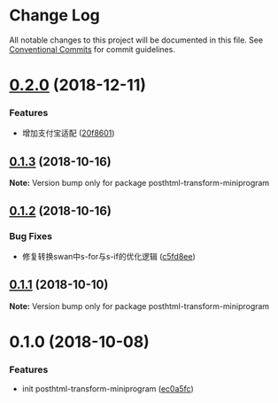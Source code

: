 # Change Log

All notable changes to this project will be documented in this file.
See [Conventional Commits](https://conventionalcommits.org) for commit guidelines.

<a name="0.2.0"></a>
# [0.2.0](https://github.com/landn172/jgb-transform/compare/posthtml-transform-miniprogram@0.1.3...posthtml-transform-miniprogram@0.2.0) (2018-12-11)


### Features

* 增加支付宝适配 ([20f8601](https://github.com/landn172/jgb-transform/commit/20f8601))





<a name="0.1.3"></a>
## [0.1.3](https://github.com/landn172/jgb-transform/compare/posthtml-transform-miniprogram@0.1.2...posthtml-transform-miniprogram@0.1.3) (2018-10-16)

**Note:** Version bump only for package posthtml-transform-miniprogram





<a name="0.1.2"></a>
## [0.1.2](https://github.com/landn172/jgb-transform/compare/posthtml-transform-miniprogram@0.1.1...posthtml-transform-miniprogram@0.1.2) (2018-10-16)


### Bug Fixes

* 修复转换swan中s-for与s-if的优化逻辑 ([c5fd8ee](https://github.com/landn172/jgb-transform/commit/c5fd8ee))





<a name="0.1.1"></a>
## [0.1.1](https://github.com/landn172/jgb-transform/compare/posthtml-transform-miniprogram@0.1.0...posthtml-transform-miniprogram@0.1.1) (2018-10-10)

**Note:** Version bump only for package posthtml-transform-miniprogram





<a name="0.1.0"></a>
# 0.1.0 (2018-10-08)


### Features

* init posthtml-transform-miniprogram ([ec0a5fc](https://github.com/landn172/jgb-transform/commit/ec0a5fc))
